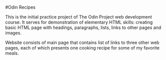 #Odin Recipes

This is the initial practice project of The Odin Project web development course.
It serves for demonstration of elementary HTML skills:
creating basic HTML page with headings, paragraphs, lists, links to other pages and images.

Website consists of main page that contains list of links to three other web pages,
each of which presents one cooking recipe for some of my favorite meals.